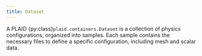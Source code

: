 ```yaml
---
title: Dataset
---
```


A PLAID {py:class}`plaid.containers.Dataset` is a collection of physics configurations, organized into samples. Each sample contains the necessary files to define a specific configuration, including mesh and scalar data.
